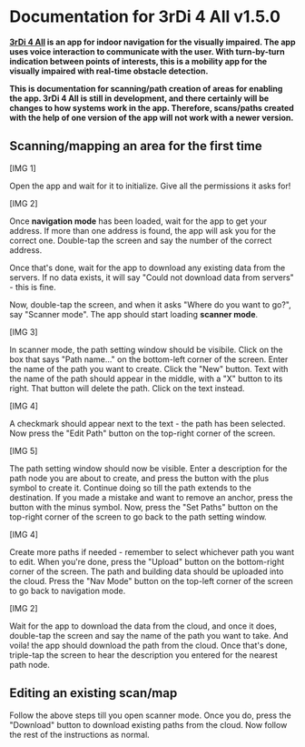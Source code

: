 # Documentation for 3rDi 4 All v1.5.0
**[3rDi 4 All](https://play.google.com/store/apps/details?id=com.Uralstech.thirdifourall&pli=1) is an app for indoor navigation for the visually impaired. The app uses voice interaction to communicate with the user.
With turn-by-turn indication between points of interests, this is a mobility app for the visually impaired with real-time obstacle detection.**

**This is documentation for scanning/path creation of areas for enabling the app.
3rDi 4 All is still in development, and there certainly will be changes to how systems work in the app. Therefore, scans/paths created with
the help of one version of the app will not work with a newer version.**

## Scanning/mapping an area for the first time
[IMG 1]

Open the app and wait for it to initialize. Give all the permissions it asks for!

[IMG 2]

Once **navigation mode** has been loaded, wait for the app to get your address. If more than one address is found, the app will ask you for the
correct one. Double-tap the screen and say the number of the correct address.

Once that's done, wait for the app to download any existing data from the servers. If no data exists, it will say "Could not download data from servers" - this is fine.

Now, double-tap the screen, and when it asks "Where do you want to go?", say "Scanner mode". The app should start loading **scanner mode**.

[IMG 3]

In scanner mode, the path setting window should be visibile.
Click on the box that says "Path name..." on the bottom-left corner of the screen.
Enter the name of the path you want to create. Click the "New" button. Text with the name of the path should appear in the middle, with a "X" button to its right.
That button will delete the path. Click on the text instead.

[IMG 4]

 A checkmark should appear next to the text - the path has been selected. Now press the "Edit Path" button on the top-right corner of the screen.

[IMG 5]

The path setting window should now be visible. Enter a description for the path node you are about to create, and press the button with the plus symbol to create it.
Continue doing so till the path extends to the destination. If you made a mistake and want to remove an anchor, press the button with the minus symbol. Now, press the
"Set Paths" button on the top-right corner of the screen to go back to the path setting window.

[IMG 4]

Create more paths if needed - remember to select whichever path you want to edit. When you're done, press the "Upload" button on the bottom-right corner of the screen. The path and building data should be uploaded into the cloud.
Press the "Nav Mode" button on the top-left corner of the screen to go back to navigation mode.

[IMG 2]

Wait for the app to download the data from the cloud, and once it does, double-tap the screen and say the name of the path you want to take. And voila! the app should download the
path from the cloud. Once that's done, triple-tap the screen to hear the description you entered for the nearest path node.

## Editing an existing scan/map
Follow the above steps till you open scanner mode. Once you do, press the "Download" button to download existing paths from the cloud. Now follow the rest of the instructions as normal.